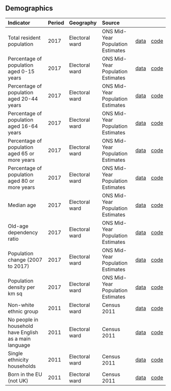 ## Demographics

| Indicator     | Period        | Geography     | Source        | &nbsp;        | &nbsp;         |
|:------------- |:------------- |:------------- |:------------- |:------------- | :------------- |
| Total resident population | 2017 | Electoral ward | ONS Mid-Year Population Estimates | [data](data/total_resident_population.csv) | [code](code/total_resident_population.R) |
| Percentage of population aged 0-15 years | 2017 | Electoral ward | ONS Mid-Year Population Estimates | [data](data/population_0-15_years.csv) | [code](code/population_0-15_years.R) |
| Percentage of population aged 20-44 years | 2017 | Electoral ward | ONS Mid-Year Population Estimates | [data](data/population_20-44_years.csv) | [code](code/population_20-44_years.R) |
| Percentage of population aged 16-64 years | 2017 | Electoral ward | ONS Mid-Year Population Estimates | [data](data/population_16-64_years.csv) | [code](code/population_16-64_years.R) |
| Percentage of population aged 65 or more years | 2017 | Electoral ward | ONS Mid-Year Population Estimates | [data](data/population_65_or_more_years.csv) | [code](code/population_65_or_more_years.R) |
| Percentage of population aged 80 or more years | 2017 | Electoral ward | ONS Mid-Year Population Estimates | [data](data/population_80_or_more_years.csv) | [code](code/population_80_or_more_years.R) |
| Median age | 2017 | Electoral ward | ONS Mid-Year Population Estimates | [data](data/median_age.csv) | [code](R/median_age.R) |
| Old-age dependency ratio | 2017 | Electoral ward | ONS Mid-Year Population Estimates | [data](data/old_age_dependency_ratio.csv) | [code](code/old_age_dependency_ratio.R) |
| Population change (2007 to 2017) | 2017 | Electoral ward | ONS Mid-Year Population Estimates | [data](data/population_change.csv) | [code](code/population_change.R) |
| Population density per km sq | 2017 | Electoral ward | ONS Mid-Year Population Estimates | [data](data/population_density.csv) | [code](code/population_density.R) |
| Non-white ethnic group | 2011 | Electoral ward | Census 2011 | [data](data/bme.csv) | [code](code/bme.R) |
| No people in household have English as a main language | 2011 | Electoral ward | Census 2011 | [data](data/non_english_speaking_households.csv) | [code](code/non_english_speaking_households.R) |
| Single ethnicity households | 2011 | Electoral ward | Census 2011 | [data](data/single_ethnicity_households.csv) | [code](code/single_ethnicity_households.R) |
| Born in the EU (not UK) | 2011 | Electoral ward | Census 2011 | [data](data/eu_born.csv) | [code](code/eu_born.R) |
